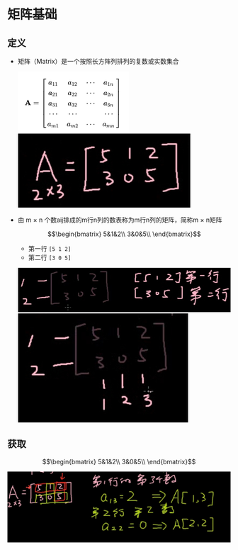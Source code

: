 # 矩阵基础

## 定义

+ 矩阵（Matrix）是一个按照长方阵列排列的复数或实数集合

  ![矩阵](./images/矩阵.png)
  ![矩阵简写](./images/矩阵简写.png)

+ 由 m × n 个数aij排成的m行n列的数表称为m行n列的矩阵，简称m × n矩阵

  $$\begin{bmatrix}
  5&1&2\\
  3&0&5\\
  \end{bmatrix}$$

  + 第一行 `[5 1 2]`
  + 第二行 `[3 0 5]`

  ![矩阵行](./images/矩阵行.png)
  ![矩阵列](./images/矩阵列.png)

## 获取

  $$\begin{bmatrix}
  5&1&2\\
  3&0&5\\
  \end{bmatrix}$$

  ![矩阵获取](./images/矩阵获取.png)


